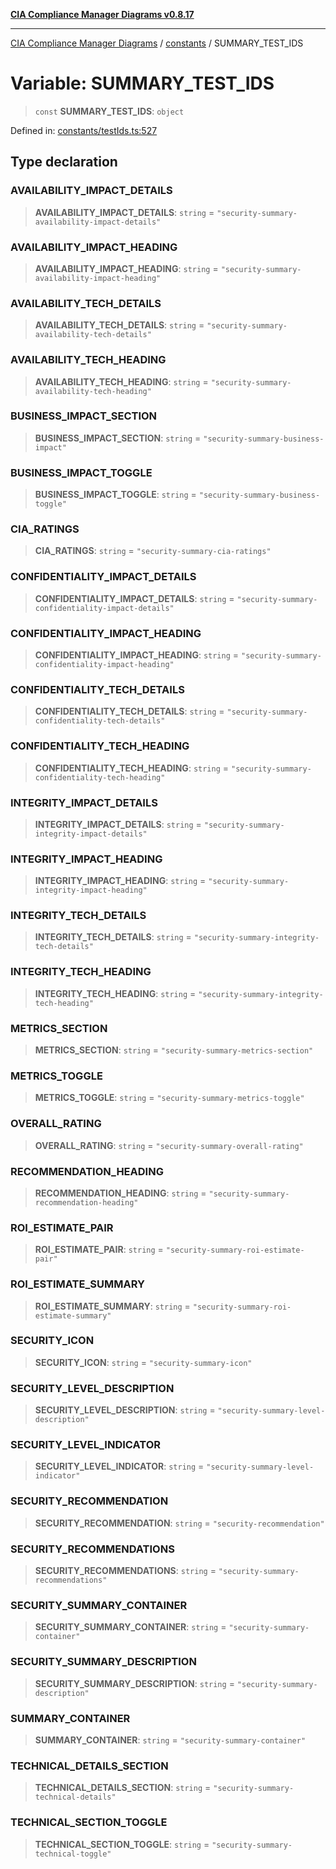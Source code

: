 [**CIA Compliance Manager Diagrams v0.8.17**](../../README.md)

***

[CIA Compliance Manager Diagrams](../../modules.md) / [constants](../README.md) / SUMMARY\_TEST\_IDS

# Variable: SUMMARY\_TEST\_IDS

> `const` **SUMMARY\_TEST\_IDS**: `object`

Defined in: [constants/testIds.ts:527](https://github.com/Hack23/cia-compliance-manager/blob/6a2219920f4c187f7eafa3e355e36b35c9c19248/src/constants/testIds.ts#L527)

## Type declaration

### AVAILABILITY\_IMPACT\_DETAILS

> **AVAILABILITY\_IMPACT\_DETAILS**: `string` = `"security-summary-availability-impact-details"`

### AVAILABILITY\_IMPACT\_HEADING

> **AVAILABILITY\_IMPACT\_HEADING**: `string` = `"security-summary-availability-impact-heading"`

### AVAILABILITY\_TECH\_DETAILS

> **AVAILABILITY\_TECH\_DETAILS**: `string` = `"security-summary-availability-tech-details"`

### AVAILABILITY\_TECH\_HEADING

> **AVAILABILITY\_TECH\_HEADING**: `string` = `"security-summary-availability-tech-heading"`

### BUSINESS\_IMPACT\_SECTION

> **BUSINESS\_IMPACT\_SECTION**: `string` = `"security-summary-business-impact"`

### BUSINESS\_IMPACT\_TOGGLE

> **BUSINESS\_IMPACT\_TOGGLE**: `string` = `"security-summary-business-toggle"`

### CIA\_RATINGS

> **CIA\_RATINGS**: `string` = `"security-summary-cia-ratings"`

### CONFIDENTIALITY\_IMPACT\_DETAILS

> **CONFIDENTIALITY\_IMPACT\_DETAILS**: `string` = `"security-summary-confidentiality-impact-details"`

### CONFIDENTIALITY\_IMPACT\_HEADING

> **CONFIDENTIALITY\_IMPACT\_HEADING**: `string` = `"security-summary-confidentiality-impact-heading"`

### CONFIDENTIALITY\_TECH\_DETAILS

> **CONFIDENTIALITY\_TECH\_DETAILS**: `string` = `"security-summary-confidentiality-tech-details"`

### CONFIDENTIALITY\_TECH\_HEADING

> **CONFIDENTIALITY\_TECH\_HEADING**: `string` = `"security-summary-confidentiality-tech-heading"`

### INTEGRITY\_IMPACT\_DETAILS

> **INTEGRITY\_IMPACT\_DETAILS**: `string` = `"security-summary-integrity-impact-details"`

### INTEGRITY\_IMPACT\_HEADING

> **INTEGRITY\_IMPACT\_HEADING**: `string` = `"security-summary-integrity-impact-heading"`

### INTEGRITY\_TECH\_DETAILS

> **INTEGRITY\_TECH\_DETAILS**: `string` = `"security-summary-integrity-tech-details"`

### INTEGRITY\_TECH\_HEADING

> **INTEGRITY\_TECH\_HEADING**: `string` = `"security-summary-integrity-tech-heading"`

### METRICS\_SECTION

> **METRICS\_SECTION**: `string` = `"security-summary-metrics-section"`

### METRICS\_TOGGLE

> **METRICS\_TOGGLE**: `string` = `"security-summary-metrics-toggle"`

### OVERALL\_RATING

> **OVERALL\_RATING**: `string` = `"security-summary-overall-rating"`

### RECOMMENDATION\_HEADING

> **RECOMMENDATION\_HEADING**: `string` = `"security-summary-recommendation-heading"`

### ROI\_ESTIMATE\_PAIR

> **ROI\_ESTIMATE\_PAIR**: `string` = `"security-summary-roi-estimate-pair"`

### ROI\_ESTIMATE\_SUMMARY

> **ROI\_ESTIMATE\_SUMMARY**: `string` = `"security-summary-roi-estimate-summary"`

### SECURITY\_ICON

> **SECURITY\_ICON**: `string` = `"security-summary-icon"`

### SECURITY\_LEVEL\_DESCRIPTION

> **SECURITY\_LEVEL\_DESCRIPTION**: `string` = `"security-summary-level-description"`

### SECURITY\_LEVEL\_INDICATOR

> **SECURITY\_LEVEL\_INDICATOR**: `string` = `"security-summary-level-indicator"`

### SECURITY\_RECOMMENDATION

> **SECURITY\_RECOMMENDATION**: `string` = `"security-recommendation"`

### SECURITY\_RECOMMENDATIONS

> **SECURITY\_RECOMMENDATIONS**: `string` = `"security-summary-recommendations"`

### SECURITY\_SUMMARY\_CONTAINER

> **SECURITY\_SUMMARY\_CONTAINER**: `string` = `"security-summary-container"`

### SECURITY\_SUMMARY\_DESCRIPTION

> **SECURITY\_SUMMARY\_DESCRIPTION**: `string` = `"security-summary-description"`

### SUMMARY\_CONTAINER

> **SUMMARY\_CONTAINER**: `string` = `"security-summary-container"`

### TECHNICAL\_DETAILS\_SECTION

> **TECHNICAL\_DETAILS\_SECTION**: `string` = `"security-summary-technical-details"`

### TECHNICAL\_SECTION\_TOGGLE

> **TECHNICAL\_SECTION\_TOGGLE**: `string` = `"security-summary-technical-toggle"`

